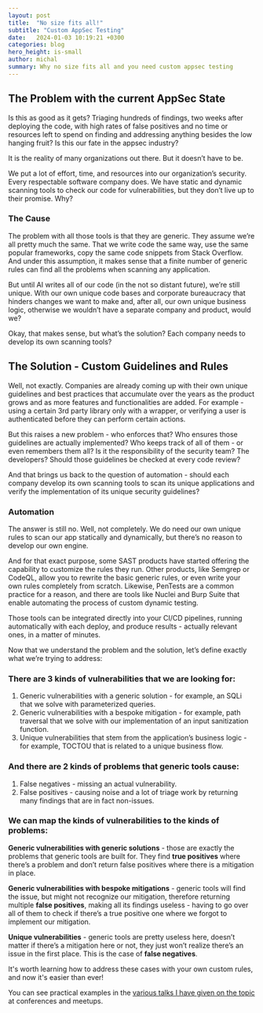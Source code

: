 ```yaml
---
layout: post
title:  "No size fits all!"
subtitle: "Custom AppSec Testing"
date:   2024-01-03 10:19:21 +0300
categories: blog
hero_height: is-small
author: michal
summary: Why no size fits all and you need custom appsec testing
---
```

## The Problem with the current AppSec State

Is this as good as it gets? Triaging hundreds of findings, two weeks after deploying the code, with high rates of false positives and no time or resources left to spend on finding and addressing anything besides the low hanging fruit? Is this our fate in the appsec industry? 

It is the reality of many organizations out there. But it doesn’t have to be.

We put a lot of effort, time, and resources into our organization’s security. Every respectable software company does. We have static and dynamic scanning tools to check our code for vulnerabilities, but they don’t live up to their promise. Why?

### The Cause

The problem with all those tools is that they are generic. They assume we’re all pretty much the same. That we write code the same way, use the same popular frameworks, copy the same code snippets from Stack Overflow. And under this assumption, it makes sense that a finite number of generic rules can find all the problems when scanning any application.

But until AI writes all of our code (in the not so distant future), we’re still unique. With our own unique code bases and corporate bureaucracy that hinders changes we want to make and, after all, our own unique business logic, otherwise we wouldn’t have a separate company and product, would we?

Okay, that makes sense, but what’s the solution? Each company needs to develop its own scanning tools?

## The Solution - Custom Guidelines and Rules

Well, not exactly. Companies are already coming up with their own unique guidelines and best practices that accumulate over the years as the product grows and as more features and functionalities are added. For example - using a certain 3rd party library only with a wrapper, or verifying a user is authenticated before they can perform certain actions.

But this raises a new problem - who enforces that? Who ensures those guidelines are actually implemented? Who keeps track of all of them - or even remembers them all? Is it the responsibility of the security team? The developers? Should those guidelines be checked at every code review?

And that brings us back to the question of automation - should each company develop its own scanning tools to scan its unique applications and verify the implementation of its unique security guidelines?

### Automation

The answer is still no. Well, not completely. We do need our own unique rules to scan our app statically and dynamically, but there’s no reason to develop our own engine.

And for that exact purpose, some SAST products have started offering the capability to customize the rules they run. Other products, like Semgrep or CodeQL, allow you to rewrite the basic generic rules, or even write your own rules completely from scratch. 
Likewise, PenTests are a common practice for a reason, and there are tools like Nuclei and Burp Suite that enable automating the process of custom dynamic testing.

Those tools can be integrated directly into your CI/CD pipelines, running automatically with each deploy, and produce results - actually relevant ones, in a matter of minutes.

Now that we understand the problem and the solution, let’s define exactly what we’re trying to address:

### There are 3 kinds of vulnerabilities that we are looking for: 

1. Generic vulnerabilities with a generic solution - for example, an SQLi that we solve with parameterized queries.
2. Generic vulnerabilities with a bespoke mitigation - for example, path traversal that we solve with our implementation of an input sanitization function.
3. Unique vulnerabilities that stem from the application’s business logic - for example, TOCTOU that is related to a unique business flow.

### And there are 2 kinds of problems that generic tools cause: 

1. False negatives - missing an actual vulnerability.
2. False positives - causing noise and a lot of triage work by returning many findings that are in fact non-issues.

### We can map the kinds of vulnerabilities to the kinds of problems:

**Generic vulnerabilities with generic solutions** - those are exactly the problems that generic tools are built for. They find **true positives** where there’s a problem and don’t return false positives where there is a mitigation in place.

**Generic vulnerabilities with bespoke mitigations** - generic tools will find the issue, but might not recognize our mitigation, therefore returning multiple **false positives**, making all its findings useless - having to go over all of them to check if there’s a true positive one where we forgot to implement our mitigation.

**Unique vulnerabilities** - generic tools are pretty useless here, doesn’t matter if there’s a mitigation here or not, they just won’t realize there’s an issue in the first place. This is the case of **false negatives**.

It's worth learning how to address these cases with your own custom rules, and now it's easier than ever!

You can see practical examples in the [various talks I have given on the topic](/team-members/michal#events) at conferences and meetups.

